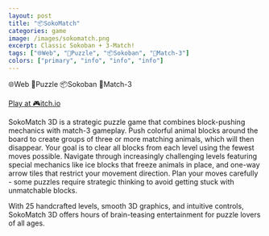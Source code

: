 ```yaml
---
layout: post
title: "📦SokoMatch"
categories: game
image: /images/sokomatch.png
excerpt: Classic Sokoban + 3-Match!
tags: ["🌐Web", "🧩Puzzle", "📦Sokoban", "🍭Match-3"]
colors: ["primary", "info", "info", "info"]
---
```


<span class="badge badge-primary">🌐Web</span>
<span class="badge badge-info">🧩Puzzle</span>
<span class="badge badge-info">📦Sokoban</span>
<span class="badge badge-info">🍭Match-3</span>

<a href="https://sublevelgames.itch.io/sokomatch" class="btn btn-primary btn-lg">Play at 🎮itch.io</a>


SokoMatch 3D is a strategic puzzle game that combines block-pushing mechanics with match-3 gameplay. Push colorful animal blocks around the board to create groups of three or more matching animals, which will then disappear. Your goal is to clear all blocks from each level using the fewest moves possible. Navigate through increasingly challenging levels featuring special mechanics like ice blocks that freeze animals in place, and one-way arrow tiles that restrict your movement direction. Plan your moves carefully - some puzzles require strategic thinking to avoid getting stuck with unmatchable blocks. 

With 25 handcrafted levels, smooth 3D graphics, and intuitive controls, SokoMatch 3D offers hours of brain-teasing entertainment for puzzle lovers of all ages.

